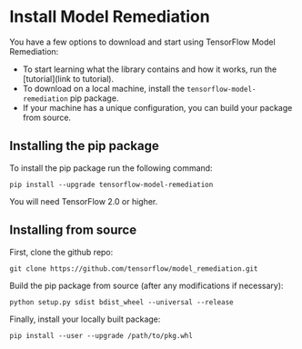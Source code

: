 # Install Model Remediation

You have a few options to download and start using TensorFlow Model Remediation:

*    To start learning what the library contains and how it works, run the
     [tutorial](link to tutorial).
*    To download on a local machine, install the `tensorflow-model-remediation`
     pip package.
*    If your machine has a unique configuration, you can build your package from
     source.

## Installing the pip package

To install the pip package run the following command:
```shell
pip install --upgrade tensorflow-model-remediation
```

You will need TensorFlow 2.0 or higher.

## Installing from source

First, clone the github repo:

```shell
git clone https://github.com/tensorflow/model_remediation.git
```

Build the pip package from source (after any modifications if necessary):
```shell
python setup.py sdist bdist_wheel --universal --release
```

Finally, install your locally built package:
```shell
pip install --user --upgrade /path/to/pkg.whl
```
